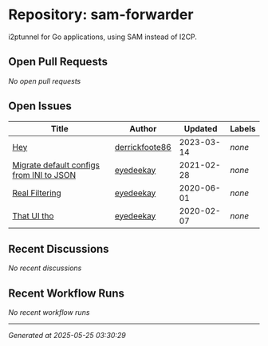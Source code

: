# Repository: sam-forwarder

i2ptunnel for Go applications, using SAM instead of I2CP.

## Open Pull Requests


*No open pull requests*


## Open Issues


| Title | Author | Updated | Labels |
|-------|--------|---------|--------|
| [Hey](https://github.com/eyedeekay/sam-forwarder/issues/11) | [derrickfoote86](https://github.com/derrickfoote86) | 2023-03-14 | *none* |
| [Migrate default configs from INI to JSON](https://github.com/eyedeekay/sam-forwarder/issues/5) | [eyedeekay](https://github.com/eyedeekay) | 2021-02-28 | *none* |
| [Real Filtering](https://github.com/eyedeekay/sam-forwarder/issues/9) | [eyedeekay](https://github.com/eyedeekay) | 2020-06-01 | *none* |
| [That UI tho](https://github.com/eyedeekay/sam-forwarder/issues/6) | [eyedeekay](https://github.com/eyedeekay) | 2020-02-07 | *none* |



## Recent Discussions


*No recent discussions*


## Recent Workflow Runs


*No recent workflow runs*


---
*Generated at 2025-05-25 03:30:29*
